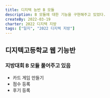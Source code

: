 ```yaml
---
title: 디지텍 능반 B 모듈
description: B 모듈에 대한 기능을 구현해주고 있었다.
createBy: 2022-03-19
charter: 2022 디지텍 지방
tags: ["일지", "2022 디지텍 지방"]
---
```


## 디지텍고등학교 웹 기능반

### 지방대회 B 모듈 풀어주고 있음

-   카드 게임 만들기
-   점수 등록
-   후기 등록
